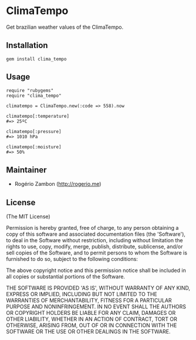 # ClimaTempo

Get brazilian weather values of the ClimaTempo.

## Installation

~~~.ruby
gem install clima_tempo
~~~

## Usage

~~~.ruby
require "rubygems"
require "clima_tempo"

climatempo = ClimaTempo.new(:code => 558).now

climatempo[:temperature]
#=> 25ºC

climatempo[:pressure]
#=> 1010 hPa

climatempo[:moisture]
#=> 50%
~~~

## Maintainer

* Rogério Zambon (http://rogerio.me)

## License

(The MIT License)

Permission is hereby granted, free of charge, to any person obtaining a copy of this software and associated documentation files (the 'Software'), to deal in the Software without restriction, including without limitation the rights to use, copy, modify, merge, publish, distribute, sublicense, and/or sell copies of the Software, and to permit persons to whom the Software is furnished to do so, subject to the following conditions:

The above copyright notice and this permission notice shall be included in all copies or substantial portions of the Software.

THE SOFTWARE IS PROVIDED 'AS IS', WITHOUT WARRANTY OF ANY KIND, EXPRESS OR IMPLIED, INCLUDING BUT NOT LIMITED TO THE WARRANTIES OF MERCHANTABILITY, FITNESS FOR A PARTICULAR PURPOSE AND NONINFRINGEMENT. IN NO EVENT SHALL THE AUTHORS OR COPYRIGHT HOLDERS BE LIABLE FOR ANY CLAIM, DAMAGES OR OTHER LIABILITY, WHETHER IN AN ACTION OF CONTRACT, TORT OR OTHERWISE, ARISING FROM, OUT OF OR IN CONNECTION WITH THE SOFTWARE OR THE USE OR OTHER DEALINGS IN THE SOFTWARE.
